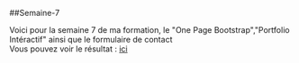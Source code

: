 ##Semaine-7

Voici pour la semaine 7 de ma formation, le "One Page Bootstrap","Portfolio Intéractif" ainsi que le formulaire de contact  
Vous pouvez voir le résultat : [ici](http://e-noumene.github.io/Semaine-8)  





